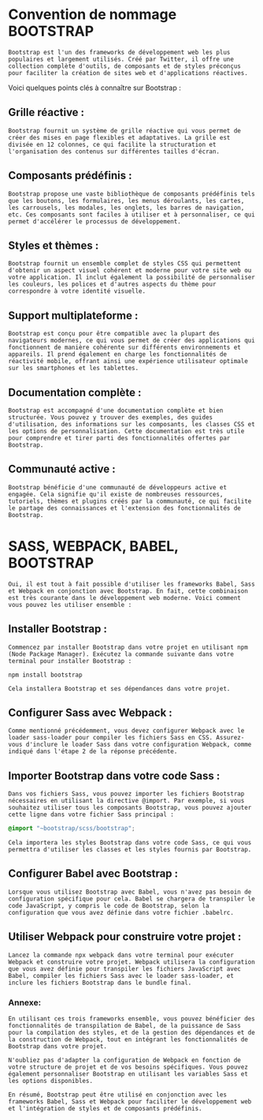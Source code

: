 # Convention de nommage BOOTSTRAP

    Bootstrap est l'un des frameworks de développement web les plus populaires et largement utilisés. Créé par Twitter, il offre une collection complète d'outils, de composants et de styles préconçus pour faciliter la création de sites web et d'applications réactives.

Voici quelques points clés à connaître sur Bootstrap :

## Grille réactive : 

    Bootstrap fournit un système de grille réactive qui vous permet de créer des mises en page flexibles et adaptatives. La grille est divisée en 12 colonnes, ce qui facilite la structuration et l'organisation des contenus sur différentes tailles d'écran.

## Composants prédéfinis : 
    Bootstrap propose une vaste bibliothèque de composants prédéfinis tels que les boutons, les formulaires, les menus déroulants, les cartes, les carrousels, les modales, les onglets, les barres de navigation, etc. Ces composants sont faciles à utiliser et à personnaliser, ce qui permet d'accélérer le processus de développement.

## Styles et thèmes : 
    Bootstrap fournit un ensemble complet de styles CSS qui permettent d'obtenir un aspect visuel cohérent et moderne pour votre site web ou votre application. Il inclut également la possibilité de personnaliser les couleurs, les polices et d'autres aspects du thème pour correspondre à votre identité visuelle.

## Support multiplateforme :
    Bootstrap est conçu pour être compatible avec la plupart des navigateurs modernes, ce qui vous permet de créer des applications qui fonctionnent de manière cohérente sur différents environnements et appareils. Il prend également en charge les fonctionnalités de réactivité mobile, offrant ainsi une expérience utilisateur optimale sur les smartphones et les tablettes.

## Documentation complète :
    Bootstrap est accompagné d'une documentation complète et bien structurée. Vous pouvez y trouver des exemples, des guides d'utilisation, des informations sur les composants, les classes CSS et les options de personnalisation. Cette documentation est très utile pour comprendre et tirer parti des fonctionnalités offertes par Bootstrap.

## Communauté active : 

    Bootstrap bénéficie d'une communauté de développeurs active et engagée. Cela signifie qu'il existe de nombreuses ressources, tutoriels, thèmes et plugins créés par la communauté, ce qui facilite le partage des connaissances et l'extension des fonctionnalités de Bootstrap.

# SASS, WEBPACK, BABEL, BOOTSTRAP

    Oui, il est tout à fait possible d'utiliser les frameworks Babel, Sass et Webpack en conjonction avec Bootstrap. En fait, cette combinaison est très courante dans le développement web moderne. Voici comment vous pouvez les utiliser ensemble :

## Installer Bootstrap :
    Commencez par installer Bootstrap dans votre projet en utilisant npm (Node Package Manager). Exécutez la commande suivante dans votre terminal pour installer Bootstrap :

    npm install bootstrap

    Cela installera Bootstrap et ses dépendances dans votre projet.

## Configurer Sass avec Webpack :
    Comme mentionné précédemment, vous devez configurer Webpack avec le loader sass-loader pour compiler les fichiers Sass en CSS. Assurez-vous d'inclure le loader Sass dans votre configuration Webpack, comme indiqué dans l'étape 2 de la réponse précédente.

## Importer Bootstrap dans votre code Sass :
    Dans vos fichiers Sass, vous pouvez importer les fichiers Bootstrap nécessaires en utilisant la directive @import. Par exemple, si vous souhaitez utiliser tous les composants Bootstrap, vous pouvez ajouter cette ligne dans votre fichier Sass principal :
```SCSS
@import "~bootstrap/scss/bootstrap";
```

    Cela importera les styles Bootstrap dans votre code Sass, ce qui vous permettra d'utiliser les classes et les styles fournis par Bootstrap.

## Configurer Babel avec Bootstrap :
    Lorsque vous utilisez Bootstrap avec Babel, vous n'avez pas besoin de configuration spécifique pour cela. Babel se chargera de transpiler le code JavaScript, y compris le code de Bootstrap, selon la configuration que vous avez définie dans votre fichier .babelrc.

## Utiliser Webpack pour construire votre projet :
    Lancez la commande npx webpack dans votre terminal pour exécuter Webpack et construire votre projet. Webpack utilisera la configuration que vous avez définie pour transpiler les fichiers JavaScript avec Babel, compiler les fichiers Sass avec le loader sass-loader, et inclure les fichiers Bootstrap dans le bundle final.


### Annexe: 
    En utilisant ces trois frameworks ensemble, vous pouvez bénéficier des fonctionnalités de transpilation de Babel, de la puissance de Sass pour la compilation des styles, et de la gestion des dépendances et de la construction de Webpack, tout en intégrant les fonctionnalités de Bootstrap dans votre projet.

    N'oubliez pas d'adapter la configuration de Webpack en fonction de votre structure de projet et de vos besoins spécifiques. Vous pouvez également personnaliser Bootstrap en utilisant les variables Sass et les options disponibles.

    En résumé, Bootstrap peut être utilisé en conjonction avec les frameworks Babel, Sass et Webpack pour faciliter le développement web et l'intégration de styles et de composants prédéfinis.